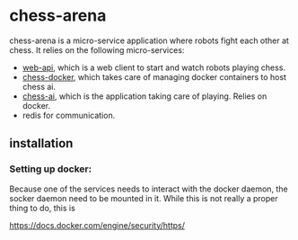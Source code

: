 # chess-arena

chess-arena is a micro-service application where robots fight each other at chess. It relies on the following micro-services:

- [web-api](https://github.com/augustinbarbe/chess-web), which is a web client to start and watch robots playing chess.
- [chess-docker](https://github.com/augustinbarbe/chess-docker), which takes care of managing docker containers to host chess ai.
- [chess-ai](https://github.com/augustinbarbe/chess-ai), which is the application taking care of playing. Relies on docker.
- redis for communication.

## installation

### Setting up docker:

Because one of the services needs to interact with the docker daemon, the socker daemon need to be mounted in it. While this is not really a proper thing to do, this is

https://docs.docker.com/engine/security/https/

